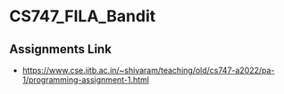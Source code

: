 # CS747_FILA_Bandit

## Assignments Link

- https://www.cse.iitb.ac.in/~shivaram/teaching/old/cs747-a2022/pa-1/programming-assignment-1.html

